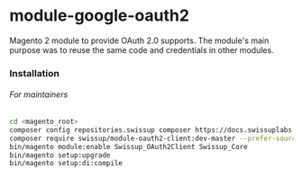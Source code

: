 # module-google-oauth2
Magento 2 module to provide OAuth 2.0 supports.
The module's main purpose was to reuse the same code and credentials in other modules.

### Installation

###### For maintainers

```bash
cd <magento_root>
composer config repositories.swissup composer https://docs.swissuplabs.com/packages/
composer require swissup/module-oauth2-client:dev-master --prefer-source --ignore-platform-reqs --update-no-dev
bin/magento module:enable Swissup_OAuth2Client Swissup_Core
bin/magento setup:upgrade
bin/magento setup:di:compile
```
